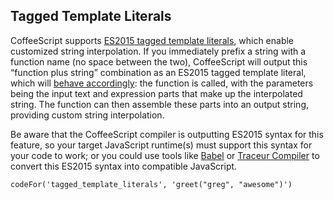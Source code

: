 ## Tagged Template Literals

CoffeeScript supports [ES2015 tagged template literals](https://developer.mozilla.org/en/docs/Web/JavaScript/Reference/Template_literals#Tagged_template_literals), which enable customized string interpolation. If you immediately prefix a string with a function name (no space between the two), CoffeeScript will output this “function plus string” combination as an ES2015 tagged template literal, which will [behave accordingly](https://developer.mozilla.org/en/docs/Web/JavaScript/Reference/Template_literals#Tagged_template_literals): the function is called, with the parameters being the input text and expression parts that make up the interpolated string. The function can then assemble these parts into an output string, providing custom string interpolation.

Be aware that the CoffeeScript compiler is outputting ES2015 syntax for this feature, so your target JavaScript runtime(s) must support this syntax for your code to work; or you could use tools like [Babel](http://babeljs.io/) or [Traceur Compiler](https://github.com/google/traceur-compiler) to convert this ES2015 syntax into compatible JavaScript.

```
codeFor('tagged_template_literals', 'greet("greg", "awesome")')
```

